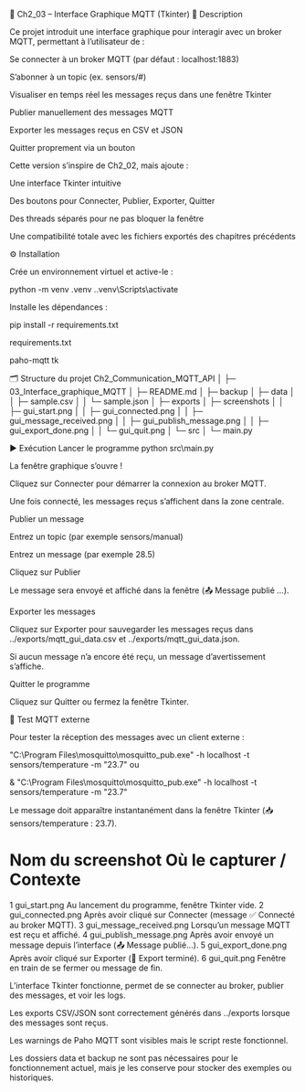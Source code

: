 🧠 Ch2_03 – Interface Graphique MQTT (Tkinter)
🎯 Description

Ce projet introduit une interface graphique pour interagir avec un broker MQTT, permettant à l’utilisateur de :

Se connecter à un broker MQTT (par défaut : localhost:1883)

S’abonner à un topic (ex. sensors/#)

Visualiser en temps réel les messages reçus dans une fenêtre Tkinter

Publier manuellement des messages MQTT

Exporter les messages reçus en CSV et JSON

Quitter proprement via un bouton

Cette version s’inspire de Ch2_02, mais ajoute :

Une interface Tkinter intuitive

Des boutons pour Connecter, Publier, Exporter, Quitter

Des threads séparés pour ne pas bloquer la fenêtre

Une compatibilité totale avec les fichiers exportés des chapitres précédents

⚙️ Installation

Crée un environnement virtuel et active-le :

python -m venv .venv
.\.venv\Scripts\activate


Installe les dépendances :

pip install -r requirements.txt


requirements.txt

paho-mqtt
tk

🗂️ Structure du projet
Ch2_Communication_MQTT_API
│
├─ 03_Interface_graphique_MQTT
│  ├─ README.md
│  ├─ backup
│  ├─ data
│  │  ├─ sample.csv
│  │  └─ sample.json
│  ├─ exports
│  ├─ screenshots
│  │  ├─ gui_start.png
│  │  ├─ gui_connected.png
│  │  ├─ gui_message_received.png
│  │  ├─ gui_publish_message.png
│  │  ├─ gui_export_done.png
│  │  └─ gui_quit.png
│  └─ src
│     └─ main.py

▶️ Exécution
Lancer le programme
python src\main.py


La fenêtre graphique s’ouvre !

Cliquez sur Connecter pour démarrer la connexion au broker MQTT.

Une fois connecté, les messages reçus s’affichent dans la zone centrale.

Publier un message

Entrez un topic (par exemple sensors/manual)

Entrez un message (par exemple 28.5)

Cliquez sur Publier

Le message sera envoyé et affiché dans la fenêtre (📤 Message publié …).

Exporter les messages

Cliquez sur Exporter pour sauvegarder les messages reçus dans ../exports/mqtt_gui_data.csv et ../exports/mqtt_gui_data.json.

Si aucun message n’a encore été reçu, un message d’avertissement s’affiche.

Quitter le programme

Cliquez sur Quitter ou fermez la fenêtre Tkinter.

🧪 Test MQTT externe

Pour tester la réception des messages avec un client externe :

"C:\Program Files\mosquitto\mosquitto_pub.exe" -h localhost -t sensors/temperature -m "23.7" ou

& "C:\Program Files\mosquitto\mosquitto_pub.exe" -h localhost -t sensors/temperature -m "23.7"



Le message doit apparaître instantanément dans la fenêtre Tkinter (📥 sensors/temperature : 23.7).


#	Nom du screenshot	Où le capturer / Contexte
1	gui_start.png	Au lancement du programme, fenêtre Tkinter vide.
2	gui_connected.png	Après avoir cliqué sur Connecter (message ✅ Connecté au broker MQTT).
3	gui_message_received.png	Lorsqu’un message MQTT est reçu et affiché.
4	gui_publish_message.png	Après avoir envoyé un message depuis l’interface (📤 Message publié…).
5	gui_export_done.png	Après avoir cliqué sur Exporter (💾 Export terminé).
6	gui_quit.png	Fenêtre en train de se fermer ou message de fin.



L’interface Tkinter fonctionne, permet de se connecter au broker, publier des messages, et voir les logs.

Les exports CSV/JSON sont correctement générés dans ../exports lorsque des messages sont reçus.

Les warnings de Paho MQTT sont visibles mais le script reste fonctionnel.

Les dossiers data et backup ne sont pas nécessaires pour le fonctionnement actuel, mais je les conserve pour stocker des exemples ou historiques.

